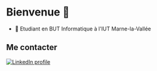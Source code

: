 <h1>Bienvenue  👋 </h1>



- 🌱 Etudiant en BUT Informatique à l'IUT Marne-la-Vallée
<!--
- 🔭 I’m currently working on ...
- 🤔 I’m looking for help with ...
- 💬 Ask me about ...
- 📫 How to reach me: ...
- 😄 Pronouns: ...
-->
<h2>Me contacter</h2>
<a href="https://www.linkedin.com/in/léon-edmee" target="_blank"><img alt="LinkedIn profile"
        src="https://img.shields.io/badge/linkedin-%230077B5.svg?&style=for-the-badge&logo=linkedin&logoColor=white" /></a>
